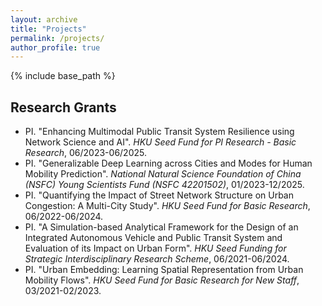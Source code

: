 ```yaml
---
layout: archive
title: "Projects"
permalink: /projects/
author_profile: true
---
```


{% include base_path %}

## Research Grants
* PI. "Enhancing Multimodal Public Transit System Resilience using Network Science and AI". *HKU Seed Fund for PI Research - Basic Research*, 06/2023-06/2025.
* PI. "Generalizable Deep Learning across Cities and Modes for Human Mobility Prediction". *National Natural Science Foundation of China (NSFC) Young Scientists Fund (NSFC 42201502)*, 01/2023-12/2025.
* PI. "Quantifying the Impact of Street Network Structure on Urban Congestion: A Multi-City Study". *HKU Seed Fund for Basic Research*, 06/2022-06/2024.
* PI. "A Simulation-based Analytical Framework for the Design of an Integrated Autonomous Vehicle and Public Transit System and Evaluation of its Impact on Urban Form". *HKU Seed Funding for Strategic Interdisciplinary Research Scheme*, 06/2021-06/2024.
* PI. "Urban Embedding: Learning Spatial Representation from Urban Mobility Flows". *HKU Seed Fund for Basic Research for New Staff*, 03/2021-02/2023.
